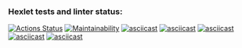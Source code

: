 ### Hexlet tests and linter status:
[![Actions Status](https://github.com/bronyaw/python-project-49/workflows/hexlet-check/badge.svg)](https://github.com/bronyaw/python-project-49/actions)
[![Maintainability](https://api.codeclimate.com/v1/badges/580e74b3f0a1376a61fc/maintainability)](https://codeclimate.com/github/bronyaw/python-project-49/maintainability)
[![asciicast](https://asciinema.org/a/534948.svg)](https://asciinema.org/a/534948)
[![asciicast](https://asciinema.org/a/534949.svg)](https://asciinema.org/a/534949)
[![asciicast](https://asciinema.org/a/534951.svg)](https://asciinema.org/a/534951)
[![asciicast](https://asciinema.org/a/534952.svg)](https://asciinema.org/a/534952)
[![asciicast](https://asciinema.org/a/534976.svg)](https://asciinema.org/a/534976)